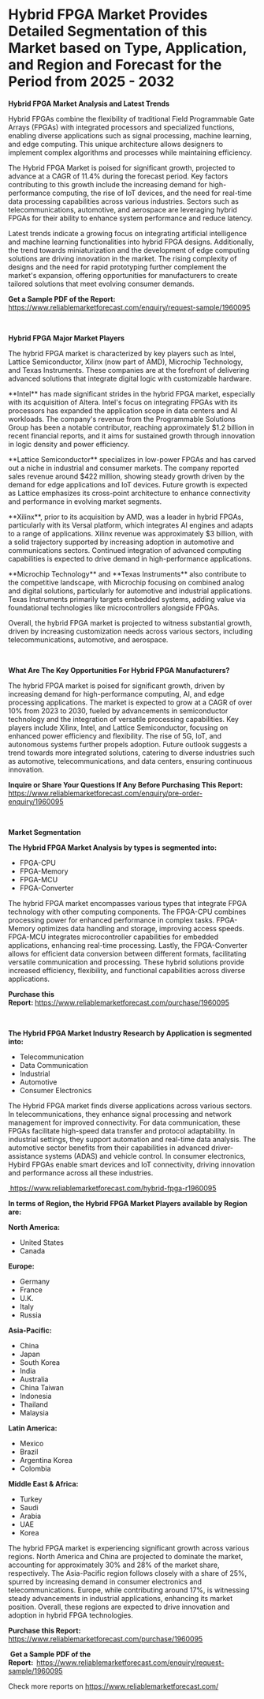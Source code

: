 <p><h1>Hybrid FPGA Market Provides Detailed Segmentation of this Market based on Type, Application, and Region and Forecast for the Period from 2025 - 2032</h1></p><p><strong>Hybrid FPGA Market Analysis and Latest Trends</strong></p>
<p><p>Hybrid FPGAs combine the flexibility of traditional Field Programmable Gate Arrays (FPGAs) with integrated processors and specialized functions, enabling diverse applications such as signal processing, machine learning, and edge computing. This unique architecture allows designers to implement complex algorithms and processes while maintaining efficiency.</p><p>The Hybrid FPGA Market is poised for significant growth, projected to advance at a CAGR of 11.4% during the forecast period. Key factors contributing to this growth include the increasing demand for high-performance computing, the rise of IoT devices, and the need for real-time data processing capabilities across various industries. Sectors such as telecommunications, automotive, and aerospace are leveraging hybrid FPGAs for their ability to enhance system performance and reduce latency.</p><p>Latest trends indicate a growing focus on integrating artificial intelligence and machine learning functionalities into hybrid FPGA designs. Additionally, the trend towards miniaturization and the development of edge computing solutions are driving innovation in the market. The rising complexity of designs and the need for rapid prototyping further complement the market's expansion, offering opportunities for manufacturers to create tailored solutions that meet evolving consumer demands.</p></p>
<p><strong>Get a Sample PDF of the Report:&nbsp;</strong> <a href="https://www.reliablemarketforecast.com/enquiry/request-sample/1960095?utm_campaign=3521&utm_medium=2&utm_source=Github&utm_content=ia&utm_term=06042025&utm_id=hybrid-fpga">https://www.reliablemarketforecast.com/enquiry/request-sample/1960095</a></p>
<p>&nbsp;</p>
<p><strong>Hybrid FPGA Major Market Players</strong></p>
<p><p>The hybrid FPGA market is characterized by key players such as Intel, Lattice Semiconductor, Xilinx (now part of AMD), Microchip Technology, and Texas Instruments. These companies are at the forefront of delivering advanced solutions that integrate digital logic with customizable hardware.</p><p>**Intel** has made significant strides in the hybrid FPGA market, especially with its acquisition of Altera. Intel's focus on integrating FPGAs with its processors has expanded the application scope in data centers and AI workloads. The company's revenue from the Programmable Solutions Group has been a notable contributor, reaching approximately $1.2 billion in recent financial reports, and it aims for sustained growth through innovation in logic density and power efficiency.</p><p>**Lattice Semiconductor** specializes in low-power FPGAs and has carved out a niche in industrial and consumer markets. The company reported sales revenue around $422 million, showing steady growth driven by the demand for edge applications and IoT devices. Future growth is expected as Lattice emphasizes its cross-point architecture to enhance connectivity and performance in evolving market segments.</p><p>**Xilinx**, prior to its acquisition by AMD, was a leader in hybrid FPGAs, particularly with its Versal platform, which integrates AI engines and adapts to a range of applications. Xilinx revenue was approximately $3 billion, with a solid trajectory supported by increasing adoption in automotive and communications sectors. Continued integration of advanced computing capabilities is expected to drive demand in high-performance applications.</p><p>**Microchip Technology** and **Texas Instruments** also contribute to the competitive landscape, with Microchip focusing on combined analog and digital solutions, particularly for automotive and industrial applications. Texas Instruments primarily targets embedded systems, adding value via foundational technologies like microcontrollers alongside FPGAs.</p><p>Overall, the hybrid FPGA market is projected to witness substantial growth, driven by increasing customization needs across various sectors, including telecommunications, automotive, and aerospace.</p></p>
<p>&nbsp;</p>
<p><strong>What Are The Key Opportunities For Hybrid FPGA Manufacturers?</strong></p>
<p><p>The hybrid FPGA market is poised for significant growth, driven by increasing demand for high-performance computing, AI, and edge processing applications. The market is expected to grow at a CAGR of over 10% from 2023 to 2030, fueled by advancements in semiconductor technology and the integration of versatile processing capabilities. Key players include Xilinx, Intel, and Lattice Semiconductor, focusing on enhanced power efficiency and flexibility. The rise of 5G, IoT, and autonomous systems further propels adoption. Future outlook suggests a trend towards more integrated solutions, catering to diverse industries such as automotive, telecommunications, and data centers, ensuring continuous innovation.</p></p>
<p><strong>Inquire or Share Your Questions If Any Before Purchasing This Report:</strong> <a href="https://www.reliablemarketforecast.com/enquiry/pre-order-enquiry/1960095?utm_campaign=3521&utm_medium=2&utm_source=Github&utm_content=ia&utm_term=06042025&utm_id=hybrid-fpga">https://www.reliablemarketforecast.com/enquiry/pre-order-enquiry/1960095</a></p>
<p>&nbsp;</p>
<p><strong>Market Segmentation</strong></p>
<p><strong>The Hybrid FPGA Market Analysis by types is segmented into:</strong></p>
<p><ul><li>FPGA-CPU</li><li>FPGA-Memory</li><li>FPGA-MCU</li><li>FPGA-Converter</li></ul></p>
<p><p>The hybrid FPGA market encompasses various types that integrate FPGA technology with other computing components. The FPGA-CPU combines processing power for enhanced performance in complex tasks. FPGA-Memory optimizes data handling and storage, improving access speeds. FPGA-MCU integrates microcontroller capabilities for embedded applications, enhancing real-time processing. Lastly, the FPGA-Converter allows for efficient data conversion between different formats, facilitating versatile communication and processing. These hybrid solutions provide increased efficiency, flexibility, and functional capabilities across diverse applications.</p></p>
<p><strong>Purchase this Report:&nbsp;</strong><a href="https://www.reliablemarketforecast.com/purchase/1960095?utm_campaign=3521&utm_medium=2&utm_source=Github&utm_content=ia&utm_term=06042025&utm_id=hybrid-fpga">https://www.reliablemarketforecast.com/purchase/1960095</a></p>
<p>&nbsp;</p>
<p><strong>The Hybrid FPGA Market Industry Research by Application is segmented into:</strong></p>
<p><ul><li>Telecommunication</li><li>Data Communication</li><li>Industrial</li><li>Automotive</li><li>Consumer Electronics</li></ul></p>
<p><p>The Hybrid FPGA market finds diverse applications across various sectors. In telecommunications, they enhance signal processing and network management for improved connectivity. For data communication, these FPGAs facilitate high-speed data transfer and protocol adaptability. In industrial settings, they support automation and real-time data analysis. The automotive sector benefits from their capabilities in advanced driver-assistance systems (ADAS) and vehicle control. In consumer electronics, Hybird FPGAs enable smart devices and IoT connectivity, driving innovation and performance across all these industries.</p></p>
<p><a href="https://www.reliablemarketforecast.com/hybrid-fpga-r1960095?utm_campaign=3521&utm_medium=2&utm_source=Github&utm_content=ia&utm_term=06042025&utm_id=hybrid-fpga">&nbsp;https://www.reliablemarketforecast.com/hybrid-fpga-r1960095</a></p>
<p><strong>In terms of Region, the Hybrid FPGA Market Players available by Region are:</strong></p>
<p>
    <p> <strong> North America: </strong>
        <ul>
            <li>United States</li>
            <li>Canada</li>
        </ul>
        </p> 
    <p> <strong> Europe: </strong>
        <ul>
            <li>Germany</li>
            <li>France</li>
            <li>U.K.</li>
            <li>Italy</li>
            <li>Russia</li>
        </ul>
        </p> 
    <p> <strong> Asia-Pacific: </strong>
        <ul>
            <li>China</li>
            <li>Japan</li>
            <li>South Korea</li>
            <li>India</li>
            <li>Australia</li>
            <li>China Taiwan</li>
            <li>Indonesia</li>
            <li>Thailand</li>
            <li>Malaysia</li>
        </ul>
        </p> 
    <p> <strong> Latin America: </strong>
        <ul>
            <li>Mexico</li>
            <li>Brazil</li>
            <li>Argentina Korea</li>
            <li>Colombia</li>
        </ul>
        </p> 
    <p> <strong> Middle East & Africa: </strong>
        <ul>
            <li>Turkey</li>
            <li>Saudi</li>
            <li>Arabia</li>
            <li>UAE</li>
            <li>Korea</li>
        </ul>
    </p>
    </p>
<p><p>The hybrid FPGA market is experiencing significant growth across various regions. North America and China are projected to dominate the market, accounting for approximately 30% and 28% of the market share, respectively. The Asia-Pacific region follows closely with a share of 25%, spurred by increasing demand in consumer electronics and telecommunications. Europe, while contributing around 17%, is witnessing steady advancements in industrial applications, enhancing its market position. Overall, these regions are expected to drive innovation and adoption in hybrid FPGA technologies.</p></p>
<p><strong>Purchase this Report: </strong><a href="https://www.reliablemarketforecast.com/purchase/1960095?utm_campaign=3521&utm_medium=2&utm_source=Github&utm_content=ia&utm_term=06042025&utm_id=hybrid-fpga">https://www.reliablemarketforecast.com/purchase/1960095</a></p>
<p>&nbsp;<strong>Get a Sample PDF of the Report:&nbsp;&nbsp;</strong><a href="https://www.reliablemarketforecast.com/enquiry/request-sample/1960095?utm_campaign=3521&utm_medium=2&utm_source=Github&utm_content=ia&utm_term=06042025&utm_id=hybrid-fpga">https://www.reliablemarketforecast.com/enquiry/request-sample/1960095</a></p>
<p><strong></strong></p>
<p>Check more reports on <a href="https://www.reliablemarketforecast.com/?utm_campaign=3521&utm_medium=2&utm_source=Github&utm_content=ia&utm_term=06042025&utm_id=hybrid-fpga">https://www.reliablemarketforecast.com/</a></p>
